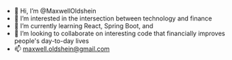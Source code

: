 - 👋 Hi, I’m @MaxwellOldshein
- 👀 I’m interested in the intersection between technology and finance
- 🌱 I’m currently learning React, Spring Boot, and 
- 💞️ I’m looking to collaborate on interesting code that financially improves people's day-to-day lives 
- 📫 maxwell.oldshein@gmail.com
